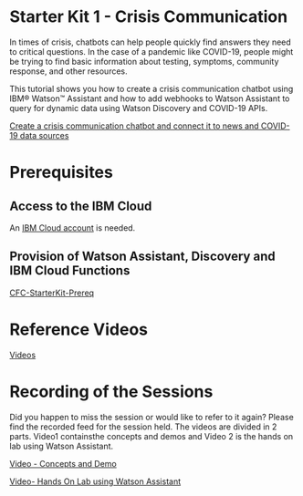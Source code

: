 # Starter Kit 1 - Crisis Communication

In times of crisis, chatbots can help people quickly find answers they need to critical questions. In the case of a pandemic like COVID-19, people might be trying to find basic information about testing, symptoms, community response, and other resources.

This tutorial shows you how to create a crisis communication chatbot using IBM® Watson™ Assistant and how to add webhooks to Watson Assistant to query for dynamic data using Watson Discovery and COVID-19 APIs.

[Create a crisis communication chatbot and connect it to news and COVID-19 data sources](https://developer.ibm.com/tutorials/crisis-communication-chatbot-watson-assistant-webhook-integration-discovery-covid-data/)

# Prerequisites

## Access to the IBM Cloud

An [IBM Cloud account](https://ibm.biz/Bdqy3t) is needed. 

## Provision of Watson Assistant, Discovery and IBM Cloud Functions

[CFC-StarterKit-Prereq](https://github.com/IBMDevConnect/DBS2020/blob/master/NLP_CFC/CFC-StarterKit-Prereq.docx)

# Reference Videos

[Videos](https://ibm.box.com/s/8gw5en7ufxd7iu6qu80np13mtb5v8r2x)

# Recording of the Sessions
Did you happen to miss the session or would like to refer to it again? Please find the recorded feed for the session held. The videos are divided in 2 parts. Video1 containsthe concepts and demos and Video 2 is the hands on lab using Watson Assistant.

[Video - Concepts and Demo ](https://youtu.be/s5lawEU_EYI)

[Video- Hands On Lab using Watson Assistant](https://youtu.be/S5qa3H4rtMk)

